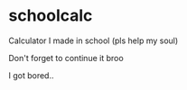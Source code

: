 # schoolcalc
Calculator I made in school (pls help my soul)

Don't forget to continue it broo

I got bored..